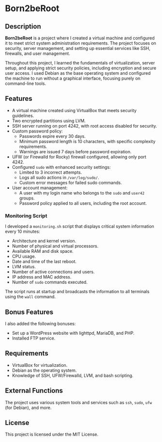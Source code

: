 # Born2beRoot

## Description
**Born2beRoot** is a project where I created a virtual machine and configured it to meet strict system administration requirements. The project focuses on security, server management, and setting up essential services like SSH, firewalls, and user management.

Throughout this project, I learned the fundamentals of virtualization, server setup, and applying strict security policies, including encryption and secure user access. I used Debian as the base operating system and configured the machine to run without a graphical interface, focusing purely on command-line tools.

## Features
- A virtual machine created using VirtualBox that meets security guidelines.
- Two encrypted partitions using LVM.
- SSH server running on port 4242, with root access disabled for security.
- Custom password policy:
  - Passwords expire every 30 days.
  - Minimum password length is 10 characters, with specific complexity requirements.
  - Warnings are issued 7 days before password expiration.
- UFW (or Firewalld for Rocky) firewall configured, allowing only port 4242.
- Configured `sudo` with enhanced security settings:
  - Limited to 3 incorrect attempts.
  - Logs all sudo actions in `/var/log/sudo/`.
  - Custom error messages for failed sudo commands.
- User account management:
  - A user with my login name who belongs to the `sudo` and `user42` groups.
  - Password policy applied to all users, including the root account.
  
### Monitoring Script
I developed a `monitoring.sh` script that displays critical system information every 10 minutes:
- Architecture and kernel version.
- Number of physical and virtual processors.
- Available RAM and disk space.
- CPU usage.
- Date and time of the last reboot.
- LVM status.
- Number of active connections and users.
- IP address and MAC address.
- Number of `sudo` commands executed.

The script runs at startup and broadcasts the information to all terminals using the `wall` command.

## Bonus Features
I also added the following bonuses:
- Set up a WordPress website with lighttpd, MariaDB, and PHP.
- Installed FTP service.

## Requirements
- VirtualBox for virtualization.
- Debian as the operating system.
- Knowledge of SSH, UFW/Firewalld, LVM, and bash scripting.

## External Functions
The project uses various system tools and services such as `ssh`, `sudo`, `ufw` (for Debian), and more.

## License
This project is licensed under the MIT License.
